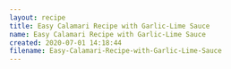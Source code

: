 ```yaml
---
layout: recipe
title: Easy Calamari Recipe with Garlic-Lime Sauce
name: Easy Calamari Recipe with Garlic-Lime Sauce
created: 2020-07-01 14:18:44
filename: Easy-Calamari-Recipe-with-Garlic-Lime-Sauce
---
```

